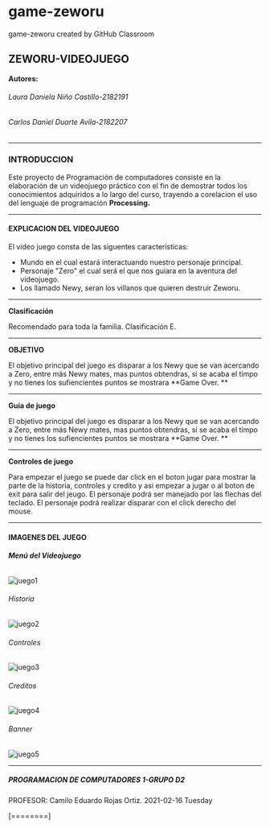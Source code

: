 # game-zeworu
game-zeworu created by GitHub Classroom
##  ZEWORU-VIDEOJUEGO
**Autores:**

###### Laura Daniela Niño Castillo-2182191
###### Carlos Daniel Duarte Avila-2182207

------------
### INTRODUCCION
Este proyecto de Programación de computadores consiste en la elaboración de un videojuego práctico con el fin de demostrar todos los conocimientos adquiridos a lo largo del curso, trayendo a corelacion el uso del lenguaje de programación **Processing.**

------------

####  EXPLICACION DEL VIDEOJUEGO 
El video juego consta de las siguentes características:
- Mundo en el cual estará interactuando nuestro personaje principal.
- Personaje "Zero" el cual será el que nos guiara en la aventura del videojuego.
- Los llamado Newy, seran los villanos que quieren destruir Zeworu.

------------

**Clasificación**

Recomendado para toda la familia. Clasificación E.

------------


**OBJETIVO**

El objetivo principal del juego es disparar a los Newy que se van acercando a Zero, entre más Newy mates, mas puntos obtendras, si se acaba el timpo y no tienes los sufiencientes puntos se mostrara **Game Over. **

------------

**Guia de juego** 

El objetivo principal del juego es disparar a los Newy que se van acercando a Zero, entre más Newy mates, mas puntos obtendras, si se acaba el timpo y no tienes los sufiencientes puntos se mostrara **Game Over. **

------------

**Controles de juego** 

Para empezar el juego se puede dar click en el boton jugar para mostrar la parte de la historia, controles y credito y asi empezar a jugar o al boton de exit para salir del jeugo.
El personaje podrá ser manejado por las flechas del teclado.
El personaje podrá realizar disparar con el click derecho del mouse.


------------

#### IMAGENES DEL JUEGO
###### **Menú del Videojuego**
![juego1](https://user-images.githubusercontent.com/75034508/109316325-7eb15b00-7819-11eb-8879-a668f1b77b00.png)

###### Historia
![juego2](https://user-images.githubusercontent.com/75034508/109316340-81ac4b80-7819-11eb-8fb7-aefc6bad209f.png)

###### Controles
![juego3](https://user-images.githubusercontent.com/75034508/109316337-8113b500-7819-11eb-8774-3367935bc782.png)

###### Creditos
![juego4](https://user-images.githubusercontent.com/75034508/109316335-807b1e80-7819-11eb-91f0-dba3f5e7ebe5.png)

###### Banner
![juego5](https://user-images.githubusercontent.com/75034508/109316330-807b1e80-7819-11eb-87c8-56d2de444fb0.png)


------------
##### PROGRAMACION DE COMPUTADORES 1-GRUPO D2
PROFESOR: Camilo Eduardo Rojas Ortiz.
2021-02-16  Tuesday

[========]




